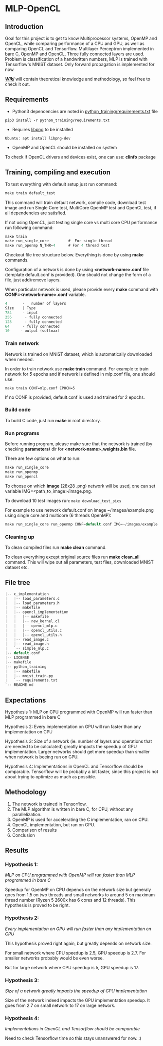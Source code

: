 # MLP-OpenCL

## Introduction
Goal for this project is to get to know Multiprocessor systems, OpenMP and OpenCL, while comparing performance of a CPU and GPU, as well as comparing OpenCL and Tensorflow.
Multilayer Perceptron implemented in bare C, OpenMP and OpenCL.
Three fully connected layers are used. Problem is classification of a handwritten numbers, MLP is trained with Tensorflow's MNIST dataset.
Only forward propagation is implemented for now.

[***Wiki***](https://github.com/miloshunter/MLP-OpenCL/wiki) will contain theoretical knowledge and methodology, so feel free to check it out.

## Requirements
 * Python3 depencencies are noted in [python_training/requirements.txt](https://github.com/miloshunter/MLP-OpenCL/blob/master/python_training/requirements.txt) file

 `
 pip3 install -r python_training/requirements.txt
 `

 * Requires [libpng](http://www.libpng.org/pub/png/) to be installed 
 
 `
 Ubuntu: apt install libpng-dev
 `

 * OpenMP and OpenCL should be installed on system
 
 To check if OpenCL drivers and devices exist, one can use: **clinfo** package

## Training, compiling and execution
To test everything with default setup just run command:

```C
make train default_test
```

This command will train default network, compile code, download test image and run Single Core test, MultiCore OpenMP test and OpenCL test, if all dependencies are satisfied.

If not using OpenCL, just testing single core vs multi core CPU performance run following command:

```C
make train 
make run_single_core         #  For single thread
make run_openmp N_THR=4      # For 4 thread test
```

Checkout file tree structure below. Everything is done by using **make** commands.

Configuration of a network is done by using **\<network-name\>.conf** file (template default.conf is provided). One should not change the form of a file, just add/remove layers.

When particular network is used, please provide every **make** command with **CONF=\<network-name\>.conf** variable.

```C
4       -   number of layers
Size    | Type
784     - input
256      - fully connected
128      - fully connected
64      - fully connected
10     - output (softmax)
```
### Train network
Network is trained on MNIST dataset, which is automatically downloaded when needed.

In order to train network use **make train** command. For example to train network for *5* epochs and if network is defined in mlp.conf file, one should use:

```make train CONF=mlp.conf EPOCH=5```

If no CONF is provided, default.conf is used and trained for 2 epochs.

### Build code
To build C code, just run **make** in root directory.

### Run programs
Before running program, please make sure that the network is trained (by checking **parameters/** dir for **\<network-name\>_weights.bin** file.

There are few options on what to run:
```C
make run_single_core 
make run_openmp
make run_opencl
```

To choose on which **image** (28x28 .png) network will be used, one can set variable IMG=<path_to_image>/image.png.

To download 10 test images run: ```make download_test_pics```

For example to use network default.conf on image ~/images/example.png using single core and multicore (6 threads OpenMP):

```C
make run_single_core run_openmp CONF=default.conf IMG=~/images/example.png N_THR=6
```
### Cleaning up
To clean compiled files run **make clean** command.

To clean everything except original source files run **make clean_all** command. This will wipe out all parameters, test files, downloaded MNIST dataset etc.

## File tree
```C
|-- c_implementation
|   |-- load_parameters.c
|   |-- load_parameters.h
|   |-- makefile
|   |-- opencl_implementation
|   |   |-- makefile
|   |   |-- new_kernel.cl
|   |   |-- opencl_mlp.c
|   |   |-- opencl_utils.c
|   |   |-- opencl_utils.h
|   |-- read_image.c
|   |-- read_image.h
|   `-- simple_mlp.c
|-- default.conf
|-- LICENSE
|-- makefile
|-- python_training
|   |-- makefile
|   |-- mnist_train.py
|   `-- requirements.txt
`-- README.md
```



## Expectations
Hypothesis 1: MLP on CPU programmed with OpenMP will run faster than MLP programmed in bare C

Hypothesis 2: Every implementation on GPU will run faster than any implementation on CPU

Hypothesis 3: Size of a network (ie. number of layers and operations that are needed to be calculated) greatly impacts the speedup of GPU implementation. Larger networks should get more speedup than smaller when network is beeing run on GPU.

Hypothesis 4: Implementations in OpenCL and Tensorflow should be comparable. Tensorflow will be probably a bit faster, since this project is not about trying to optimize as much as possible.

## Methodology
1) The network is trained in Tensorflow.
2) The MLP algorithm is written in bare C, for CPU, without any parallelization.
3) OpenMP is used for accelerating the C implementation, ran on CPU.
4) OpenCL implementation, but ran on GPU.
5) Comparison of results
6) Conclusion

## Results
### Hypothesis 1:
_MLP on CPU programmed with OpenMP will run faster than MLP programmed in bare C_

Speedup for OpenMP on CPU depends on the network size but generaly goes from 1.5 on two threads and small networks to around 5 on maximum thread number (Ryzen 5 2600x has 6 cores and 12 threads).
This hypothesis is proved to be right.

### Hypothesis 2:
_Every implementation on GPU will run faster than any implementation on CPU_

This hypothesis proved right again, but greatly depends on network size.

For small network where CPU speedup is 2.5, GPU speedup is 2.7. For smaller networks probably would be even worse.

But for large network where CPU speedup is 5, GPU speedup is 17.

### Hypothesis 3:
_Size of a network greatly impacts the speedup of GPU implementation_

Size of the network indeed impacts the GPU implementation speedup. It goes from 2.7 on small network to 17 on large network.

### Hypothesis 4:
_Implementations in OpenCL and Tensorflow should be comparable_

Need to check Tensorflow time so this stays unanswered for now. :(
